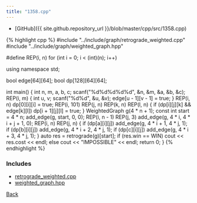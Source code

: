 ```yaml
---
title: "1358.cpp"
---
```


- [GitHub]({{ site.github.repository_url }}/blob/master/cpp/src/1358.cpp)

{% highlight cpp %}
#include "../include/graph/retrograde_weighted.cpp"
#include "../include/graph/weighted_graph.hpp"

#define REP(i, n) for (int i = 0; i < (int)(n); i++)

using namespace std;

bool edge[64][64];
bool dp[128][64][64];

int main() {
  int n, m, a, b, c;
  scanf("%d%d%d%d%d", &n, &m, &a, &b, &c);
  REP(i, m) {
    int u, v;
    scanf("%d%d", &u, &v);
    edge[u - 1][v - 1] = true;
  }
  REP(i, n) dp[0][i][i] = true;
  REP(i, 101) REP(j, n) REP(k, n) REP(l, n) {
    if (dp[i][j][k] && edge[k][l]) dp[i + 1][j][l] = true;
  }
  WeightedGraph<int> g(4 * n + 1);
  const int start = 4 * n;
  add_edge(g, start, 0, 0);
  REP(i, n - 1) REP(j, 3) add_edge(g, 4 * i, 4 * i + j + 1, 0);
  REP(i, n) REP(j, n) {
    if (dp[a][i][j]) add_edge(g, 4 * i + 1, 4 * j, 1);
    if (dp[b][i][j]) add_edge(g, 4 * i + 2, 4 * j, 1);
    if (dp[c][i][j]) add_edge(g, 4 * i + 3, 4 * j, 1);
  }
  auto res = retrograde(g)[start];
  if (res.win == WIN)
    cout << res.cost << endl;
  else
    cout << "IMPOSSIBLE" << endl;
  return 0;
}
{% endhighlight %}

### Includes

- [retrograde_weighted.cpp](../include/graph/retrograde_weighted)
- [weighted_graph.hpp](../include/graph/weighted_graph)

[Back](..)
